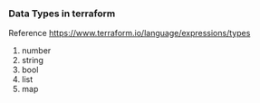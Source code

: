 ### Data Types in terraform
Reference https://www.terraform.io/language/expressions/types

1. number
2. string
3. bool
4. list
5. map
